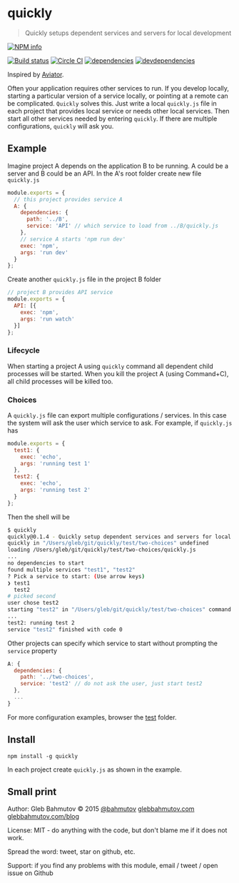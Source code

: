 # quickly

> Quickly setups dependent services and servers for local development

[![NPM info][nodei.co]](https://npmjs.org/package/quickly)

[![Build status][ci-image]][ci-url]
[![Circle CI](https://circleci.com/gh/bahmutov/quickly.svg?style=svg)](https://circleci.com/gh/bahmutov/quickly)
[![dependencies][dependencies-image]][dependencies-url]
[![devdependencies][quickly-devdependencies-image] ][quickly-devdependencies-url]

Inspired by [Aviator][aviator].

Often your application requires other services to run. If you develop locally, starting a particular version
of a service locally, or pointing at a remote can be complicated. `Quickly` solves this. Just write 
a local `quickly.js` file in each project that provides local service or needs other local services.
Then start all other services needed by entering `quickly`. If there are multiple configurations,
`quickly` will ask you. 

## Example

Imagine project A depends on the application B to be running. A could be a server and B could be an API.
In the A's root folder create new file `quickly.js`

```js
module.exports = {
  // this project provides service A
  A: {
    dependencies: {
      path: '../B',
      service: 'API' // which service to load from ../B/quickly.js
    },
    // service A starts 'npm run dev'
    exec: 'npm',
    args: 'run dev'
  }
};
```

Create another `quickly.js` file in the project B folder

```js
// project B provides API service
module.exports = {
  API: [{
    exec: 'npm',
    args: 'run watch'
  }]
};
```

### Lifecycle

When starting a project A using `quickly` command all dependent child processes will be started.
When you kill the project A (using Command+C), all child processes will be killed too.

### Choices

A `quickly.js` file can export multiple configurations / services. In this case the system
will ask the user which service to ask. For example, if `quickly.js` has

```js
module.exports = {
  test1: {
    exec: 'echo',
    args: 'running test 1'
  },
  test2: {
    exec: 'echo',
    args: 'running test 2'
  }
};
```

Then the shell will be

```bash
$ quickly 
quickly@0.1.4 - Quickly setup dependent services and servers for local development
quickly in "/Users/gleb/git/quickly/test/two-choices" undefined
loading /Users/gleb/git/quickly/test/two-choices/quickly.js
...
no dependencies to start
found multiple services "test1", "test2"
? Pick a service to start: (Use arrow keys)
❯ test1 
  test2
# picked second
user chose test2
starting "test2" in "/Users/gleb/git/quickly/test/two-choices" command "echo running test 2"
...
test2: running test 2
service "test2" finished with code 0
```

Other projects can specify which service to start without prompting the `service` property

```js
A: {
  dependencies: {
    path: '../two-choices',
    service: 'test2' // do not ask the user, just start test2
  },
  ...
}
```

For more configuration examples, browser the [test](test) folder.

## Install

    npm install -g quickly

In each project create `quickly.js` as shown in the example.

[aviator]: http://engineering.clever.com/2015/04/08/aviator-locally-launch-a-service-and-all-its-dependent-services/

## Small print

Author: Gleb Bahmutov &copy; 2015
[@bahmutov](https://twitter.com/bahmutov) [glebbahmutov.com](http://glebbahmutov.com)
[glebbahmutov.com/blog](http://glebbahmutov.com/blog)

License: MIT - do anything with the code, but don't blame me if it does not work.

Spread the word: tweet, star on github, etc.

Support: if you find any problems with this module, email / tweet / open issue on Github

[ci-image]: https://travis-ci.org/bahmutov/quickly.png?branch=master
[ci-url]: https://travis-ci.org/bahmutov/quickly
[nodei.co]: https://nodei.co/npm/quickly.png?downloads=true
[dependencies-image]: https://david-dm.org/bahmutov/quickly.png
[dependencies-url]: https://david-dm.org/bahmutov/quickly
[quickly-devdependencies-image]: https://david-dm.org/bahmutov/quickly/dev-status.png
[quickly-devdependencies-url]: https://david-dm.org/bahmutov/quickly#info=devDependencies
